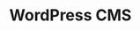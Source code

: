 ---
title: WordPress CMS
nav_order: 3
layout: default
has_children: true
permalink: id/wordpress.html
---